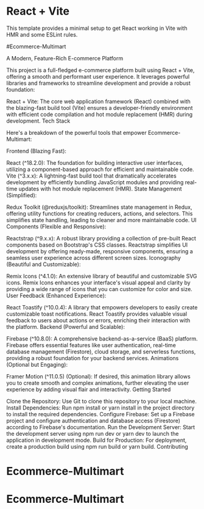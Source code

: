 # React + Vite

This template provides a minimal setup to get React working in Vite with HMR and some ESLint rules.

#Ecommerce-Multimart

A Modern, Feature-Rich E-commerce Platform

This project is a full-fledged e-commerce platform built using React + Vite, offering a smooth and performant user experience. It leverages powerful libraries and frameworks to streamline development and provide a robust foundation:

React + Vite: The core web application framework (React) combined with the blazing-fast build tool (Vite) ensures a developer-friendly environment with efficient code compilation and hot module replacement (HMR) during development.
Tech Stack

Here's a breakdown of the powerful tools that empower Ecommerce-Multimart:

Frontend (Blazing Fast):

React (^18.2.0): The foundation for building interactive user interfaces, utilizing a component-based approach for efficient and maintainable code.
Vite (^3.x.x): A lightning-fast build tool that dramatically accelerates development by efficiently bundling JavaScript modules and providing real-time updates with hot module replacement (HMR).
State Management (Simplified):

Redux Toolkit (@reduxjs/toolkit): Streamlines state management in Redux, offering utility functions for creating reducers, actions, and selectors. This simplifies state handling, leading to cleaner and more maintainable code.
UI Components (Flexible and Responsive):

Reactstrap (^9.x.x): A robust library providing a collection of pre-built React components based on Bootstrap's CSS classes. Reactstrap simplifies UI development by offering ready-made, responsive components, ensuring a seamless user experience across different screen sizes.
Iconography (Beautiful and Customizable):

Remix Icons (^4.1.0): An extensive library of beautiful and customizable SVG icons. Remix Icons enhances your interface's visual appeal and clarity by providing a wide range of icons that you can customize for color and size.
User Feedback (Enhanced Experience):

React Toastify (^10.0.4): A library that empowers developers to easily create customizable toast notifications. React Toastify provides valuable visual feedback to users about actions or errors, enriching their interaction with the platform.
Backend (Powerful and Scalable):

Firebase (^10.8.0): A comprehensive backend-as-a-service (BaaS) platform. Firebase offers essential features like user authentication, real-time database management (Firestore), cloud storage, and serverless functions, providing a robust foundation for your backend services.
Animations (Optional but Engaging):

Framer Motion (^11.0.5) (Optional): If desired, this animation library allows you to create smooth and complex animations, further elevating the user experience by adding visual flair and interactivity.
Getting Started

Clone the Repository: Use Git to clone this repository to your local machine.
Install Dependencies: Run npm install or yarn install in the project directory to install the required dependencies.
Configure Firebase: Set up a Firebase project and configure authentication and database access (Firestore) according to Firebase's documentation.
Run the Development Server: Start the development server using npm run dev or yarn dev to launch the application in development mode.
Build for Production: For deployment, create a production build using npm run build or yarn build.
Contributing
# Ecommerce-Multimart
# Ecommerce-Multimart
